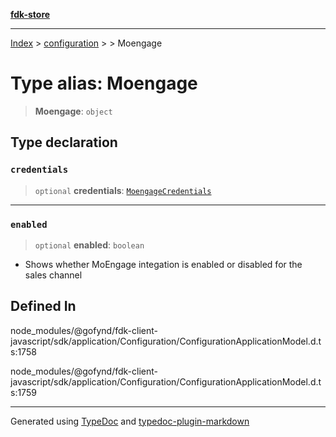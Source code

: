 [**fdk-store**](../../../README.md)
***

[Index](../../../API.md) > [configuration](../../README.md) > [<internal>](../README.md) > Moengage

# Type alias: Moengage

> **Moengage**: `object`

## Type declaration

### `credentials`

> `optional` **credentials**: [`MoengageCredentials`](type-alias.MoengageCredentials.md)

***

### `enabled`

> `optional` **enabled**: `boolean`

- Shows whether MoEngage integation is enabled
or disabled for the sales channel

## Defined In

node\_modules/@gofynd/fdk-client-javascript/sdk/application/Configuration/ConfigurationApplicationModel.d.ts:1758

node\_modules/@gofynd/fdk-client-javascript/sdk/application/Configuration/ConfigurationApplicationModel.d.ts:1759

***
Generated using [TypeDoc](https://typedoc.org/) and [typedoc-plugin-markdown](https://www.npmjs.com/package/typedoc-plugin-markdown)
